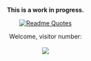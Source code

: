 <p align="center"> <b> This is a work in progress.</b></p>
<p align="center">
  <a href="https://github.com/piyushsuthar/github-readme-quotes">
    <img src="https://quotes-github-readme.vercel.app/api?type=horizontal&quote=You%20didn't%20attract%20a%20freak.%20You%20attracted%20a%20man%20with%20a%20freak%20on%20his%20back.%20There's%20nothing%20wrong%20with%20you...%20except%20your%20hair.%20Your%20hair%20is%20a%20trainwreck.&author=Will%20Graham,%20Red%20Dragon" alt="Readme Quotes">
  </a>
</p>
<p align="center">
Welcome, visitor number: <br><br>
   <a href="https://github.com/piyushsuthar/github-readme-quotes">
    <img src="https://profile-counter.glitch.me/{gutsnroses}/count.svg">
  </a>
</p>
